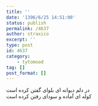 ```yaml
---
title: ''
date: '1396/6/25 14:51:00'
status: publish
permalink: /4637
author: straxico
excerpt: ''
type: post
id: 4637
category:
    - tytomood
tag: []
post_format: []
---
```

در دلم دیوانه ای بلوای گفتن کرده است  
کوله ای آماده و سودای رفتن کرده است
